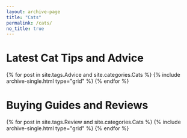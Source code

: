 ```yaml
---
layout: archive-page
title: "Cats"
permalink: /cats/
no_title: true
---
```


<h1 class="cf align-center">Latest Cat Tips and Advice</h1>

  <div class="grid__wrapper">
    {% for post in site.tags.Advice and site.categories.Cats %}
      {% include archive-single.html type="grid" %}
    {% endfor %}
  </div>

<h1 class="cf align-center">Buying Guides and Reviews</h1>

  <div class="grid__wrapper">
    {% for post in site.tags.Review and site.categories.Cats %}
      {% include archive-single.html type="grid" %}
    {% endfor %}
  </div>

